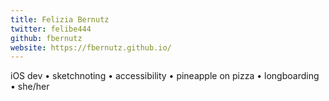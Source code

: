 ```yaml
---
title: Felizia Bernutz
twitter: felibe444
github: fbernutz
website: https://fbernutz.github.io/
---
```


iOS dev • sketchnoting • accessibility • pineapple on pizza • longboarding • she/her
